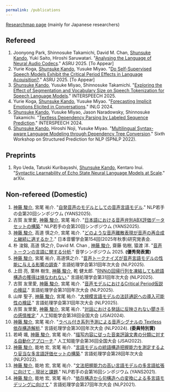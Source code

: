 ```yaml
---
permalink: /publications
---
```


[Researchmap page](https://researchmap.jp/skando) (mainly for Japanese researchers)

## Refereed

1. Joonyong Park, Shinnosuke Takamichi, David M. Chan, <u>Shunsuke Kando</u>, Yuki Saito, Hiroshi Saruwatari. "[Analysing the Language of Neural Audio Codecs](xxx)." ASRU 2025. [To Appear]
1. Yurie Koga, <u>Shunsuke Kando</u>, Yusuke Miyao. "[Do Self-Supervised Speech Models Exhibit the Critical Period Effects in Language Acquisition?](xxx)." ASRU 2025. [To Appear]
1. <u>Shunsuke Kando</u>, Yusuke Miyao, Shinnosuke Takamichi. "[Exploring the Effect of Segmentation and Vocabulary Size on Speech Tokenization for Speech Language Models](https://www.isca-archive.org/interspeech_2025/kando25_interspeech.html)." INTERSPEECH 2025.
1. Yurie Koga, <u>Shunsuke Kando</u>, Yusuke Miyao. "[Forecasting Implicit Emotions Elicited in Conversations](https://aclanthology.org/2024.inlg-main.12/)." INLG 2024.
1. <u>Shunsuke Kando</u>, Yusuke Miyao, Jason Naradowsky, Shinnosuke Takamichi. "[Textless Dependency Parsing by Labeled Sequence Prediction](https://www.isca-archive.org/interspeech_2024/kando24_interspeech.html)." INTERSPEECH 2024.
1. <u>Shunsuke Kando</u>, Hiroshi Noji, Yusuke Miyao. "[Multilingual Syntax-aware Language Modeling through Dependency Tree Conversion](https://aclanthology.org/2022.spnlp-1.1/)." Sixth Workshop on Structured Prediction for NLP (SPNLP 2022).

## Preprints

1. Ryo Ueda, Tatuski Kuribayashi, <u>Shunsuke Kando</u>, Kentaro Inui. "[Syntactic Learnability of Echo State Neural Language Models at Scale](https://arxiv.org/abs/2503.01724)." arXiv.

## Non-refereed (Domestic)

1. <u>神藤 駿介</u>, 宮尾 祐介. "[自発音声のモデルとしての音声言語モデル](https://yans.anlp.jp/entry/yans2025program)." NLP若手の会第20回シンポジウム (YANS2025).
1. 古賀 友里愛, <u>神藤 駿介</u>, 宮尾 祐介. "[日本語における音声弁別ABX評価データセットの構築](https://yans.anlp.jp/entry/yans2025program)." NLP若手の会第20回シンポジウム (YANS2025).
1. <u>神藤 駿介</u>, 高道 慎之介, 宮尾 祐介. "[どのような音声離散表現が音声の再合成と継続に適するか？](https://acoustics.jp/cms/wp_asj/wp-content/uploads/009_2025autumn_program.pdf)." 日本音響学会第154回(2025年秋季)研究発表会.
1. 朴 浚鎔, 高道 慎之介, David M. Chan , <u>神藤 駿介</u>, 齋藤 佑樹, 猿渡 洋. "[音声トークンの言語に関する分析](https://www.ipsj.or.jp/kenkyukai/event/mus143slp156.html)." 音学シンポジウム 2025. **(優秀発表賞)**
1. <u>神藤 駿介</u>, 宮尾 祐介, 高道慎之介. "[音声トークナイズが音声言語モデルの性能に与える影響の調査](https://www.anlp.jp/proceedings/annual_meeting/2025/pdf_dir/P5-19.pdf)." 言語処理学会第31回年次大会 (NLP2025).
1. 上田 亮, 栗林 樹生, <u>神藤 駿介</u>, 乾 健太郎. "[RNNの回帰行列を凍結しても統語構造の獲得は損なわれない](https://www.anlp.jp/proceedings/annual_meeting/2025/pdf_dir/D5-4.pdf)." 言語処理学会第31回年次大会 (NLP2025).
1. 古賀 友里愛, <u>神藤 駿介</u>, 宮尾 祐介. "[音声モデルにおけるCritical Period仮説の検証](https://www.anlp.jp/proceedings/annual_meeting/2025/pdf_dir/C7-4.pdf)." 言語処理学会第31回年次大会 (NLP2025).
1. 山岸 聖子, <u>神藤 駿介</u>, 宮尾 祐介. "[大規模言語モデルの法廷通訳への導入可能性の検証](https://www.anlp.jp/proceedings/annual_meeting/2025/pdf_dir/A4-6.pdf)." 言語処理学会第31回年次大会 (NLP2025).
1. 古賀 友里愛, <u>神藤 駿介</u>, 宮尾 祐介. "[対話における発話に反映されない聞き手の感情推定](https://confit.atlas.jp/guide/event/jsai2024/subject/4Xin2-46/advanced)." 人工知能学会第38回全国大会 (JSAI2024).
1. <u>神藤 駿介</u>, 宮尾 祐介. "[ラベル付き系列予測による音声シグナルの Textless 依存構造解析](https://www.anlp.jp/proceedings/annual_meeting/2024/pdf_dir/B5-2.pdf)." 言語処理学会第30回年次大会 (NLP2024). **(委員特別賞)**
1. 若崎 颯, <u>神藤 駿介</u>, 宮尾 祐介. "[描写内容に従った音楽評論文書の分類に対する自動化アプローチ](https://confit.atlas.jp/guide/event/jsai2022/subject/1P5-GS-6-03/date?cryptoId=)." 人工知能学会第36回全国大会 (JSAI2022).
1. <u>神藤 駿介</u>, 能地 宏, 宮尾 祐介. "[言語モデルの統語構造把握能力を測定するより妥当な多言語評価セットの構築](https://www.anlp.jp/proceedings/annual_meeting/2022/pdf_dir/G5-1.pdf)." 言語処理学会第28回年次大会 (NLP2022).
1. <u>神藤 駿介</u>, 能地 宏, 宮尾 祐介. "[文法把握能力の高い言語モデルの多言語拡張に向けて - 現状と課題](https://yans.anlp.jp/entry/yans2021program)." NLP若手の会第16回シンポジウム (YANS2021).
1. <u>神藤 駿介</u>, 能地 宏, 宮尾 祐介. "[依存構造から句構造への変換による多言語モデリングに向けて](https://www.anlp.jp/proceedings/annual_meeting/2021/pdf_dir/P5-1.pdf)." 言語処理学会第27回年次大会 (NLP2021).
